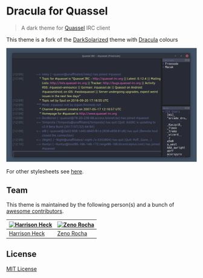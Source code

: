 # Dracula for Quassel
> A dark theme for [Quassel](http://www.quassel-irc.org/) IRC client

This theme is a fork of the [DarkSolarized](https://gist.github.com/Zren/e91ad5197f9d6b6d410f) theme with [Dracula](https://github.com/dracula/dracula-theme) colours

![Screenshot](img/screenshot.png)

For other stylesheets see [here](http://bugs.quassel-irc.org/projects/quassel-irc/wiki/Stylesheet_Gallery).


## Team

This theme is maintained by the following person(s) and a bunch of [awesome contributors](https://github.com/dracula/template/graphs/contributors).

[![Harrison Heck](https://avatars0.githubusercontent.com/u/1037526?v=3&s=70)](https://github.com/nesl247) | [![Zeno Rocha](https://avatars2.githubusercontent.com/u/398893?v=3&s=70)](https://github.com/zenorocha)
--- | ---
[Harrison Heck](https://github.com/nesl247) | [Zeno Rocha](https://github.com/zenorocha)

## License

[MIT License](./LICENSE)
